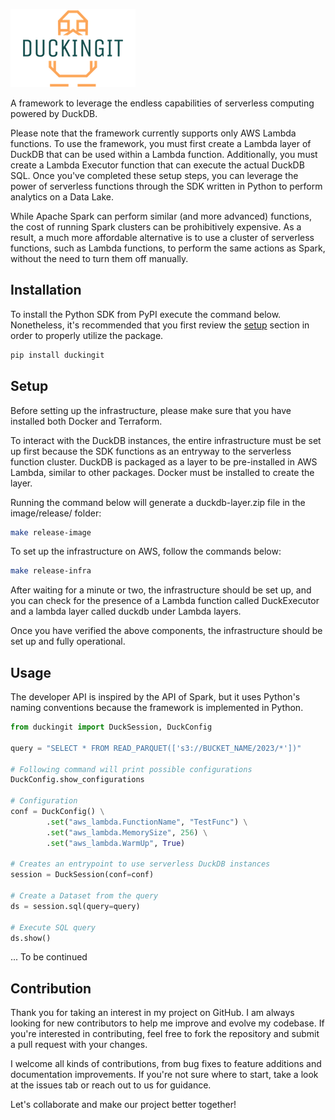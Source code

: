 ![logo](logo.png)

A framework to leverage the endless capabilities of serverless computing powered by DuckDB.

Please note that the framework currently supports only AWS Lambda functions. To use the framework, you must first create a Lambda layer of DuckDB that can be used within a Lambda function. Additionally, you must create a Lambda Executor function that can execute the actual DuckDB SQL. Once you've completed these setup steps, you can leverage the power of serverless functions through the SDK written in Python to perform analytics on a Data Lake.

While Apache Spark can perform similar (and more advanced) functions, the cost of running Spark clusters can be prohibitively expensive. As a result, a much more affordable alternative is to use a cluster of serverless functions, such as Lambda functions, to perform the same actions as Spark, without the need to turn them off manually.

## Installation
To install the Python SDK from PyPI execute the command below. Nonetheless, it's recommended that you first review the [setup](/README.md#setup) section in order to properly utilize the package.

```bash
pip install duckingit
```

## Setup
Before setting up the infrastructure, please make sure that you have installed both Docker and Terraform.

To interact with the DuckDB instances, the entire infrastructure must be set up first because the SDK functions as an entryway to the serverless function cluster. DuckDB is packaged as a layer to be pre-installed in AWS Lambda, similar to other packages. Docker must be installed to create the layer.

Running the command below will generate a duckdb-layer.zip file in the image/release/ folder:
```bash
make release-image
```

To set up the infrastructure on AWS, follow the commands below:
```bash
make release-infra
```

After waiting for a minute or two, the infrastructure should be set up, and you can check for the presence of a Lambda function called DuckExecutor and a lambda layer called duckdb under Lambda layers.

Once you have verified the above components, the infrastructure should be set up and fully operational.

## Usage
The developer API is inspired by the API of Spark, but it uses Python's naming conventions because the framework is implemented in Python.

```python
from duckingit import DuckSession, DuckConfig

query = "SELECT * FROM READ_PARQUET(['s3://BUCKET_NAME/2023/*'])"

# Following command will print possible configurations
DuckConfig.show_configurations

# Configuration
conf = DuckConfig() \
        .set("aws_lambda.FunctionName", "TestFunc") \
        .set("aws_lambda.MemorySize", 256) \
        .set("aws_lambda.WarmUp", True)

# Creates an entrypoint to use serverless DuckDB instances
session = DuckSession(conf=conf)

# Create a Dataset from the query
ds = session.sql(query=query)

# Execute SQL query
ds.show()
```

... To be continued

## Contribution
Thank you for taking an interest in my project on GitHub. I am always looking for new contributors to help me improve and evolve my codebase. If you're interested in contributing, feel free to fork the repository and submit a pull request with your changes.

I welcome all kinds of contributions, from bug fixes to feature additions and documentation improvements. If you're not sure where to start, take a look at the issues tab or reach out to us for guidance.

Let's collaborate and make our project better together!
